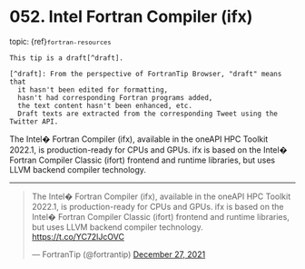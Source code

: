 # <span class='text-muted'>052.</span> Intel Fortran Compiler (ifx)

<span style='font-size: small;' class='text-muted'>topic: {ref}`fortran-resources`</span>

```{note}
This tip is a draft[^draft].

[^draft]: From the perspective of FortranTip Browser, "draft" means that
  it hasn't been edited for formatting,
  hasn't had corresponding Fortran programs added,
  the text content hasn't been enhanced, etc.
  Draft texts are extracted from the corresponding Tweet using the Twitter API.
```

The Intel� Fortran Compiler (ifx), available in the oneAPI HPC Toolkit 2022.1, is production-ready for CPUs and GPUs. ifx is based on the Intel� Fortran Compiler Classic (ifort) frontend and runtime libraries, but uses LLVM backend compiler technology.


---

<blockquote class="twitter-tweet"><p lang="en" dir="ltr">The Intel� Fortran Compiler (ifx), available in the oneAPI HPC Toolkit 2022.1, is production-ready for CPUs and GPUs. ifx is based on the Intel� Fortran Compiler Classic (ifort) frontend and runtime libraries, but uses LLVM backend compiler technology.  <a href="https://t.co/YC72lJcOVC">https://t.co/YC72lJcOVC</a></p>&mdash; FortranTip (@fortrantip) <a href="https://twitter.com/fortrantip/status/1475494838074318852?ref_src=twsrc%5Etfw">December 27, 2021</a></blockquote><script async src="https://platform.twitter.com/widgets.js" charset="utf-8"></script>